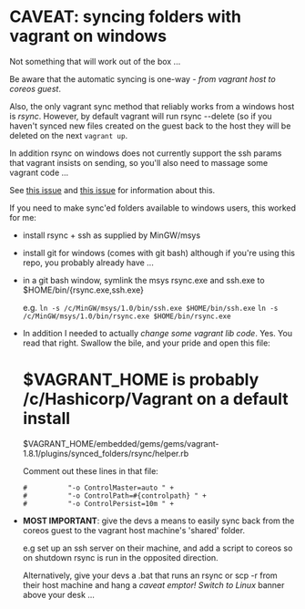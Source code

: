 # CAVEAT: syncing folders with vagrant on windows

Not something that will work out of the box ...

Be aware that the automatic syncing is one-way - _from vagrant host to coreos guest_.

Also, the only vagrant sync method that reliably works from a windows host is _rsync_. However, by default
vagrant will run rsync --delete (so if you haven't synced new files created on the guest back to the host
they will be deleted on the next `vagrant up`.

In addition rsync on windows does not currently support the ssh params that vagrant insists on sending, so you'll also need to massage some vagrant code ...

See [this issue](https://github.com/coreos/coreos-vagrant/issues/185) and [this issue](https://github.com/mitchellh/vagrant/issues/6702) for information about this.

If you need to make sync'ed folders available to windows users, this worked for me: 

* install rsync + ssh as supplied by MinGW/msys
* install git for windows (comes with git bash) although if you're using this repo, you probably already have ...
* in a git bash window, symlink the msys rsync.exe and ssh.exe to $HOME/bin/{rsync.exe,ssh.exe}
  
  e.g.
  `ln -s /c/MinGW/msys/1.0/bin/ssh.exe $HOME/bin/ssh.exe`
  `ln -s /c/MinGW/msys/1.0/bin/rsync.exe $HOME/bin/rsync.exe`

* In addition I needed to actually _change some vagrant lib code_.
  Yes. You read that right. Swallow the bile, and your pride and open this file:

  # $VAGRANT\_HOME is probably /c/Hashicorp/Vagrant on a default install
  $VAGRANT\_HOME/embedded/gems/gems/vagrant-1.8.1/plugins/synced\_folders/rsync/helper.rb


  Comment out these lines in that file:

    ```
    #          "-o ControlMaster=auto " +
    #          "-o ControlPath=#{controlpath} " +
    #          "-o ControlPersist=10m " +
    ```

* **MOST IMPORTANT**: give the devs a means to easily sync back from the coreos guest to
  the vagrant host machine's 'shared' folder.

  e.g set up an ssh server on their machine, and add a script to coreos so on shutdown
  rsync is run in the opposited direction.
  
  Alternatively, give your devs a .bat that runs an rsync or scp -r from their host machine
  and hang a _caveat emptor! Switch to Linux_ banner above your desk ...
